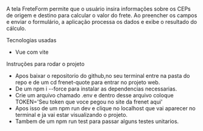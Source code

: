 A tela FreteForm permite que o usuário insira informações sobre os CEPs de origem e destino para calcular o valor do frete. Ao preencher os campos e enviar o formulário, a aplicação processa os dados e exibe o resultado do cálculo.

Tecnologias usadas

 - Vue com vite

Instruções para rodar o projeto

- Apos baixar o repositorio do github,no seu terminal entre na pasta do repo e de um cd frenet-quote para entrar no projeto web.
- De um npm i --force para instalar as dependencias necessarias.
- Crie um arquivo chamado .env e dentro desse arquivo coloque TOKEN='Seu token que voce pegou no site da frenet aqui'
- Apos isso de um npm run dev e clique no localhost que vai aparecer no terminal e ja vai estar visualizando o projeto.
- Tambem de um npm run test para passar alguns testes unitarios.
